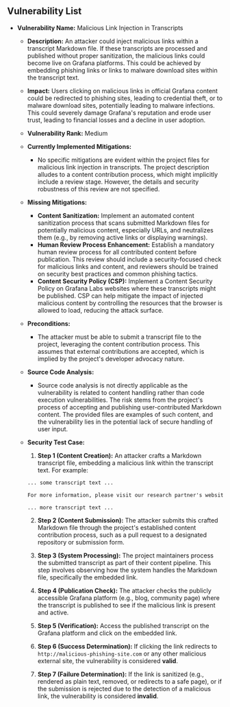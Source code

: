 ## Vulnerability List

- **Vulnerability Name:** Malicious Link Injection in Transcripts
  - **Description:** An attacker could inject malicious links within a transcript Markdown file. If these transcripts are processed and published without proper sanitization, the malicious links could become live on Grafana platforms. This could be achieved by embedding phishing links or links to malware download sites within the transcript text.
  - **Impact:** Users clicking on malicious links in official Grafana content could be redirected to phishing sites, leading to credential theft, or to malware download sites, potentially leading to malware infections. This could severely damage Grafana's reputation and erode user trust, leading to financial losses and a decline in user adoption.
  - **Vulnerability Rank:** Medium
  - **Currently Implemented Mitigations:**
    - No specific mitigations are evident within the project files for malicious link injection in transcripts. The project description alludes to a content contribution process, which might implicitly include a review stage. However, the details and security robustness of this review are not specified.
  - **Missing Mitigations:**
    - **Content Sanitization:** Implement an automated content sanitization process that scans submitted Markdown files for potentially malicious content, especially URLs, and neutralizes them (e.g., by removing active links or displaying warnings).
    - **Human Review Process Enhancement:** Establish a mandatory human review process for all contributed content before publication. This review should include a security-focused check for malicious links and content, and reviewers should be trained on security best practices and common phishing tactics.
    - **Content Security Policy (CSP):** Implement a Content Security Policy on Grafana Labs websites where these transcripts might be published. CSP can help mitigate the impact of injected malicious content by controlling the resources that the browser is allowed to load, reducing the attack surface.
  - **Preconditions:**
    - The attacker must be able to submit a transcript file to the project, leveraging the content contribution process. This assumes that external contributions are accepted, which is implied by the project's developer advocacy nature.
  - **Source Code Analysis:**
    - Source code analysis is not directly applicable as the vulnerability is related to content handling rather than code execution vulnerabilities. The risk stems from the project's process of accepting and publishing user-contributed Markdown content. The provided files are examples of such content, and the vulnerability lies in the potential lack of secure handling of user input.
  - **Security Test Case:**
    1. **Step 1 (Content Creation):** An attacker crafts a Markdown transcript file, embedding a malicious link within the transcript text. For example:

    ```markdown
    ... some transcript text ...

    For more information, please visit our research partner's website: [Learn More](http://malicious-phishing-site.com).

    ... more transcript text ...
    ```

    2. **Step 2 (Content Submission):** The attacker submits this crafted Markdown file through the project's established content contribution process, such as a pull request to a designated repository or submission form.

    3. **Step 3 (System Processing):** The project maintainers process the submitted transcript as part of their content pipeline. This step involves observing how the system handles the Markdown file, specifically the embedded link.

    4. **Step 4 (Publication Check):** The attacker checks the publicly accessible Grafana platform (e.g., blog, community page) where the transcript is published to see if the malicious link is present and active.

    5. **Step 5 (Verification):** Access the published transcript on the Grafana platform and click on the embedded link.

    6. **Step 6 (Success Determination):** If clicking the link redirects to `http://malicious-phishing-site.com` or any other malicious external site, the vulnerability is considered **valid**.

    7. **Step 7 (Failure Determination):** If the link is sanitized (e.g., rendered as plain text, removed, or redirects to a safe page), or if the submission is rejected due to the detection of a malicious link, the vulnerability is considered **invalid**.
